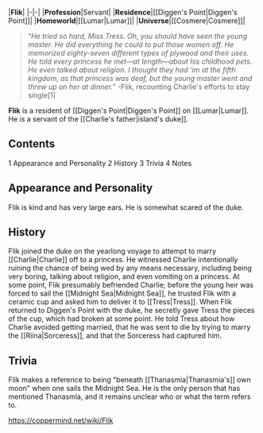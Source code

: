 |**Flik**|
|-|-|
|**Profession**|Servant|
|**Residence**|[[Diggen's Point\|Diggen's Point]]|
|**Homeworld**|[[Lumar\|Lumar]]|
|**Universe**|[[Cosmere\|Cosmere]]|

>“*He tried so hard, Miss Tress. Oh, you should have seen the young master. He did everything he could to put those women off. He memorized eighty-seven different types of plywood and their uses. He told every princess he met—at length—about his childhood pets. He even talked about religion. I thought they had 'im at the fifth kingdom, as that princess was deaf, but the young master went and threw up on her at dinner.*”
\-Flik, recounting Charlie's efforts to stay single[1]


**Flik** is a resident of [[Diggen's Point\|Diggen's Point]] on [[Lumar\|Lumar]]. He is a servant of the [[Charlie's father\|island's duke]].

## Contents

1 Appearance and Personality
2 History
3 Trivia
4 Notes


## Appearance and Personality
Flik is kind and has very large ears. He is somewhat scared of the duke.

## History
Flik joined the duke on the yearlong voyage to attempt to marry [[Charlie\|Charlie]] off to a princess. He witnessed Charlie intentionally ruining the chance of being wed by any means necessary, including being very boring, talking about religion, and even vomiting on a princess. At some point, Flik presumably befriended Charlie; before the young heir was forced to sail the [[Midnight Sea\|Midnight Sea]], he trusted Flik with a ceramic cup and asked him to deliver it to [[Tress\|Tress]]. When Flik returned to Diggen's Point with the duke, he secretly gave Tress the pieces of the cup, which had broken at some point. He told Tress about how Charlie avoided getting married, that he was sent to die by trying to marry the [[Riina\|Sorceress]], and that the Sorceress had captured him.

## Trivia
Flik makes a reference to being "beneath [[Thanasmia\|Thanasmia's]] own moon" when one sails the Midnight Sea. He is the only person that has mentioned Thanasmia, and it remains unclear who or what the term refers to.


https://coppermind.net/wiki/Flik